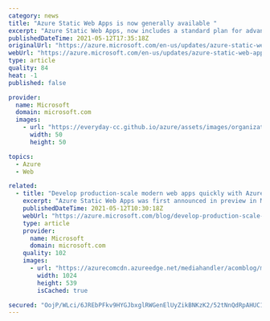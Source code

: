 ```yaml
---
category: news
title: "Azure Static Web Apps is now generally available "
excerpt: "Azure Static Web Apps, now includes a standard plan for advanced capabilities supported by an enterprise Service Level Agreement (SLA)."
publishedDateTime: 2021-05-12T17:35:18Z
originalUrl: "https://azure.microsoft.com/en-us/updates/azure-static-web-apps-is-now-generally-available/"
webUrl: "https://azure.microsoft.com/en-us/updates/azure-static-web-apps-is-now-generally-available/"
type: article
quality: 84
heat: -1
published: false

provider:
  name: Microsoft
  domain: microsoft.com
  images:
    - url: "https://everyday-cc.github.io/azure/assets/images/organizations/microsoft.com-50x50.jpg"
      width: 50
      height: 50

topics:
  - Azure
  - Web

related:
  - title: "Develop production-scale modern web apps quickly with Azure Static Web Apps"
    excerpt: "Azure Static Web Apps was first announced in preview in May 2020 and today we are happy to announce the general availability of Azure Static Web Apps, including a free plan for easy product exploration and a standard plan for advanced capabilities supported by an enterprise Service Level Agreement (SLA)."
    publishedDateTime: 2021-05-12T10:30:18Z
    webUrl: "https://azure.microsoft.com/blog/develop-production-scale-modern-web-apps-quickly-with-azure-static-web-apps/"
    type: article
    provider:
      name: Microsoft
      domain: microsoft.com
    quality: 102
    images:
      - url: "https://azurecomcdn.azureedge.net/mediahandler/acomblog/media/Default/blog/16999dbd-3688-45ac-a7de-9284cc85e759.png"
        width: 1024
        height: 539
        isCached: true

secured: "OojP/WLci/6JREbPFkv9HYGJbxglRWGenElUyZikBNKzK2/52tNnQdRpAHUC1Y31wEoRF6Rao3zvQnitwXhpS2uwySwjg4nkJADOR8JzS8LwH9uqsmC/guTY1fQ9L427+AfdI6TtagS1ZkNXeIsbl3JY9zr9q7dEMvumTOAMgIor++OvtVinIh7YFzb7qpCV6daj2nkiQ0mIGttLspzAQm64kKluPj5bDh5uaEDnas0OUWEGpGMI9bIzoWkaUHMFGjbUQh3GuaKeGtjXCvgjKaIfVnLI9yp96T96R+XkcMyEUAerTFIudP8Zb+TVPniPxD60sn8wNK46g/R6yha4ujoL2sGybFGEx5GdxyCgYLQ=;44BymNBhA7q1OwfVpmHGwA=="
---
```


